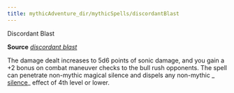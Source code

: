 ```yaml
---
title: mythicAdventure_dir/mythicSpells/discordantBlast
---
```

Discordant Blast

**Source** [_discordant blast_](advance_dir/spells/discordantBlast#_discordant-blast)

The damage dealt increases to 5d6 points of sonic damage, and you gain a +2 bonus on combat maneuver checks to the bull rush opponents. The spell can penetrate non-mythic magical silence and dispels any non-mythic _ [silence](spell_dir/silence#_silence)_ effect of 4th level or lower.


